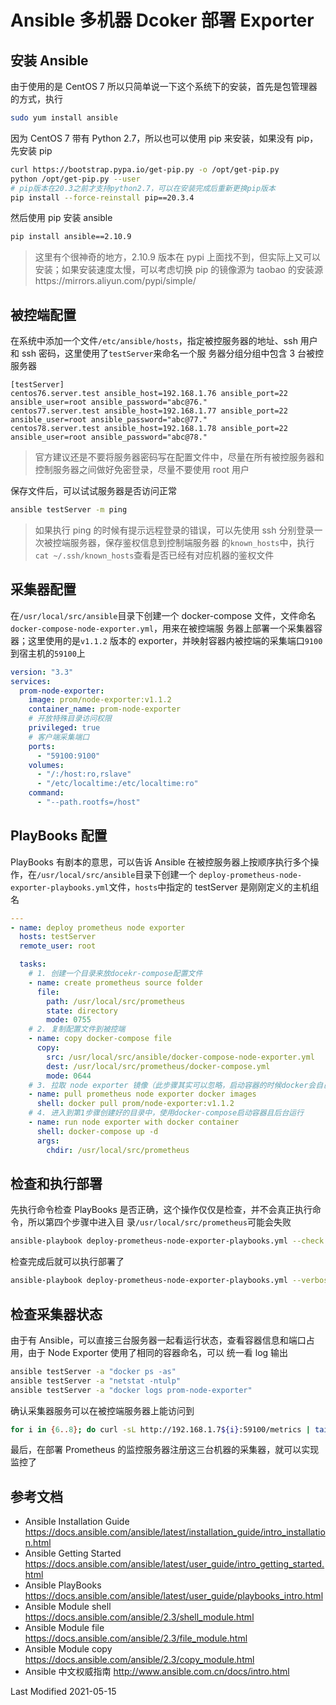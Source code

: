 # Ansible 多机器 Dcoker 部署 Exporter

## 安装 Ansible

由于使用的是 CentOS 7 所以只简单说一下这个系统下的安装，首先是包管理器的方式，执行

```bash
sudo yum install ansible
```

因为 CentOS 7 带有 Python 2.7，所以也可以使用 pip 来安装，如果没有 pip，先安装 pip

```bash
curl https://bootstrap.pypa.io/get-pip.py -o /opt/get-pip.py
python /opt/get-pip.py --user
# pip版本在20.3之前才支持python2.7，可以在安装完成后重新更换pip版本
pip install --force-reinstall pip==20.3.4
```

然后使用 pip 安装 ansible

```bash
pip install ansible==2.10.9
```

> 这里有个很神奇的地方，2.10.9 版本在 pypi 上面找不到，但实际上又可以安装；如果安装速度太慢，可以考虑切换 pip 的镜像源为
> taobao 的安装源https://mirrors.aliyun.com/pypi/simple/

## 被控端配置

在系统中添加一个文件`/etc/ansible/hosts`，指定被控服务器的地址、ssh 用户和 ssh 密码，这里使用了`testServer`来命名一个服
务器分组分组中包含 3 台被控服务器

```
[testServer]
centos76.server.test ansible_host=192.168.1.76 ansible_port=22 ansible_user=root ansible_password="abc@76."
centos77.server.test ansible_host=192.168.1.77 ansible_port=22 ansible_user=root ansible_password="abc@77."
centos78.server.test ansible_host=192.168.1.78 ansible_port=22 ansible_user=root ansible_password="abc@78."
```

> 官方建议还是不要将服务器密码写在配置文件中，尽量在所有被控服务器和控制服务器之间做好免密登录，尽量不要使用 root 用户

保存文件后，可以试试服务器是否访问正常

```bash
ansible testServer -m ping
```

> 如果执行 ping 的时候有提示远程登录的错误，可以先使用 ssh 分别登录一次被控端服务器，保存鉴权信息到控制端服务器
> 的`known_hosts`中，执行`cat ~/.ssh/known_hosts`查看是否已经有对应机器的鉴权文件

## 采集器配置

在`/usr/local/src/ansible`目录下创建一个 docker-compose 文件，文件命名`docker-compose-node-exporter.yml`，用来在被控端服
务器上部署一个采集器容器；这里使用的是`v1.1.2` 版本的 exporter，并映射容器内被控端的采集端口`9100`到宿主机的`59100`上

```yml
version: "3.3"
services:
  prom-node-exporter:
    image: prom/node-exporter:v1.1.2
    container_name: prom-node-exporter
    # 开放特殊目录访问权限
    privileged: true
    # 客户端采集端口
    ports:
      - "59100:9100"
    volumes:
      - "/:/host:ro,rslave"
      - "/etc/localtime:/etc/localtime:ro"
    command:
      - "--path.rootfs=/host"
```

## PlayBooks 配置

PlayBooks 有剧本的意思，可以告诉 Ansible 在被控服务器上按顺序执行多个操作，在`/usr/local/src/ansible`目录下创建一个
`deploy-prometheus-node-exporter-playbooks.yml`文件，`hosts`中指定的 testServer 是刚刚定义的主机组名

```yml
---
- name: deploy prometheus node exporter
  hosts: testServer
  remote_user: root

  tasks:
    # 1. 创建一个目录来放docekr-compose配置文件
    - name: create prometheus source folder
      file:
        path: /usr/local/src/prometheus
        state: directory
        mode: 0755
    # 2. 复制配置文件到被控端
    - name: copy docker-compose file
      copy:
        src: /usr/local/src/ansible/docker-compose-node-exporter.yml
        dest: /usr/local/src/prometheus/docker-compose.yml
        mode: 0644
    # 3. 拉取 node exporter 镜像（此步骤其实可以忽略，启动容器的时候docker会自己拉取本地不存在的镜像）
    - name: pull prometheus node exporter docker images
      shell: docker pull prom/node-exporter:v1.1.2
    # 4. 进入到第1步骤创建好的目录中，使用docker-compose启动容器且后台运行
    - name: run node exporter with docker container
      shell: docker-compose up -d
      args:
        chdir: /usr/local/src/prometheus
```

## 检查和执行部署

先执行命令检查 PlayBooks 是否正确，这个操作仅仅是检查，并不会真正执行命令，所以第四个步骤中进入目
录`/usr/local/src/prometheus`可能会失败

```bash
ansible-playbook deploy-prometheus-node-exporter-playbooks.yml --check
```

检查完成后就可以执行部署了

```bash
ansible-playbook deploy-prometheus-node-exporter-playbooks.yml --verbose
```

## 检查采集器状态

由于有 Ansible，可以直接三台服务器一起看运行状态，查看容器信息和端口占用，由于 Node Exporter 使用了相同的容器命名，可以
统一看 log 输出

```bash
ansible testServer -a "docker ps -as"
ansible testServer -a "netstat -ntulp"
ansible testServer -a "docker logs prom-node-exporter"
```

确认采集器服务可以在被控端服务器上能访问到

```bash
for i in {6..8}; do curl -sL http://192.168.1.7${i}:59100/metrics | tail; done
```

最后，在部署 Prometheus 的监控服务器注册这三台机器的采集器，就可以实现监控了

## 参考文档

- Ansible Installation Guide https://docs.ansible.com/ansible/latest/installation_guide/intro_installation.html
- Ansible Getting Started https://docs.ansible.com/ansible/latest/user_guide/intro_getting_started.html
- Ansible PlayBooks https://docs.ansible.com/ansible/latest/user_guide/playbooks_intro.html
- Ansible Module shell https://docs.ansible.com/ansible/2.3/shell_module.html
- Ansible Module file https://docs.ansible.com/ansible/2.3/file_module.html
- Ansible Module copy https://docs.ansible.com/ansible/2.3/copy_module.html
- Ansible 中文权威指南 http://www.ansible.com.cn/docs/intro.html

Last Modified 2021-05-15
